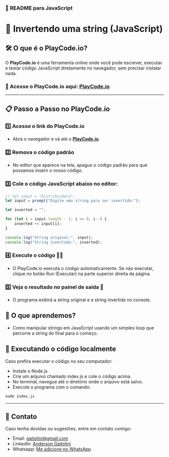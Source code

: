 
### 📂 **README para JavaScript**

# 🚀 Invertendo uma string (JavaScript)

## 🛠️ O que é o PlayCode.io?
O **PlayCode.io** é uma ferramenta online onde você pode escrever, executar e testar código JavaScript diretamente no navegador, sem precisar instalar nada.

### 🔗 Acesse o PlayCode.io aqui: [PlayCode.io](https://playcode.io/javascript)

---

## 📋 Passo a Passo no PlayCode.io

### 1️⃣ **Acesse o link do PlayCode.io**
- Abra o navegador e vá até o **[PlayCode.io](https://playcode.io/javascript)**.

### 2️⃣ **Remova o código padrão**
- No editor que aparece na tela, apague o código padrão para que possamos inserir o nosso código.

### 3️⃣ **Cole o código JavaScript abaixo no editor**:

```javascript
// let input = "Distribuidora";
let input = prompt("Digite uma string para ser invertida:");

let inverted = "";

for (let i = input.length - 1; i >= 0; i--) {
    inverted += input[i];
}

console.log("String original:", input);
console.log("String invertida:", inverted);

```
### 4️⃣ Execute o código 🏃‍♂️
- O PlayCode.io executa o código automaticamente. Se não executar, clique no botão Run (Executar) na parte superior direita da página.
### 5️⃣ Veja o resultado no painel de saída 🎉
- O programa exibirá a string original e a string invertida no console.
## 🔄 O que aprendemos?
- Como manipular strings em JavaScript usando um simples loop que percorre a string do final para o começo.
## 🚀 Executando o código localmente
Caso prefira executar o código no seu computador:

- Instale o Node.js.
- Crie um arquivo chamado index.js e cole o código acima.
- No terminal, navegue até o diretório onde o arquivo está salvo.
- Execute o programa com o comando:
~~~~bash
node index.js
~~~~
---

## 📲 Contato
Caso tenha dúvidas ou sugestões, entre em contato comigo:

 - Email: gaitolini@gmail.com
 - LinkedIn: [Anderson Gaitolini](https://www.linkedin.com/in/andersongaitolini/)
 - Whatsapp: [Me adicione no WhatsApp](https://wa.me/qr/CFND4RGOJHHUN1)
